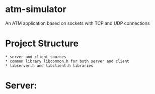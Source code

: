 # atm-simulator
An ATM application based on sockets with TCP and UDP connections

# Project Structure
	* server and client sources
	* common library libcommon.h for both server and client
	* libserver.h and libclient.h libraries
  
# Server:
